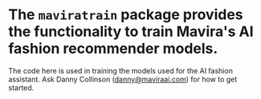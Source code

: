 # The `maviratrain` package provides the functionality to train Mavira's AI fashion recommender models.

The code here is used in training the models used for the AI fashion assistant.
Ask Danny Collinson (danny@maviraai.com) for how to get started.
